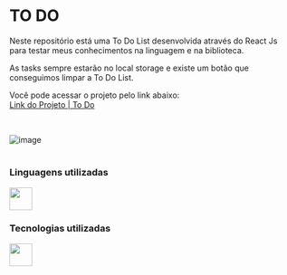 # TO DO
Neste repositório está uma To Do List desenvolvida através do React Js para testar meus conhecimentos na linguagem e na biblioteca.

As tasks sempre estarão no local storage e existe um botão que conseguimos limpar a To Do List.

 Você pode acessar o projeto pelo link abaixo: <br>
 <a href="https://to-do-gules-seven.vercel.app/">Link do Projeto | To Do</a>

<br>

![image](https://github.com/marcosjunior00/ToDo/assets/132008242/981263b1-7e76-4af3-a168-25600705e0f5)


#

### Linguagens utilizadas
<img src="https://cdn.jsdelivr.net/gh/devicons/devicon/icons/javascript/javascript-original.svg" width="40" />

### Tecnologias utilizadas
<img src="https://cdn.jsdelivr.net/gh/devicons/devicon/icons/react/react-original.svg" width="40" />


